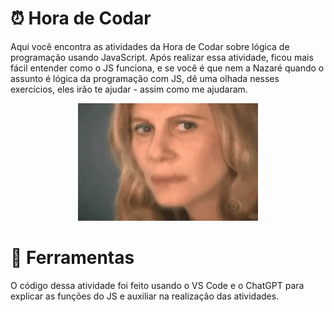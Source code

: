 # ⏰ Hora de Codar

Aqui você encontra as atividades da Hora de Codar sobre lógica de programação usando JavaScript. Após realizar essa atividade, ficou mais fácil entender como o JS funciona, e se você é que nem a Nazaré quando o assunto é lógica da programação com JS, dê uma olhada nesses exercícios, eles irão te ajudar - assim como me ajudaram.

<p align="center">
<img src="https://github.com/gabriela4souza/Atividades-de-Logica-da-Programacao/blob/main/Hora%20de%20Codar/segredo_nao_abra/nazare.gif" alt="Visualização da página">
</p>

# 🔨 Ferramentas

O código dessa atividade foi feito usando o VS Code e o ChatGPT para explicar as funções do JS e auxiliar na realização das atividades.
